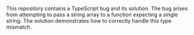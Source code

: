 This repository contains a TypeScript bug and its solution. The bug arises from attempting to pass a string array to a function expecting a single string. The solution demonstrates how to correctly handle this type mismatch.